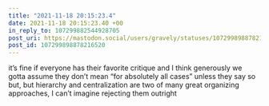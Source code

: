 ```yaml
---
title: "2021-11-18 20:15:23.4"
date: 2021-11-18 20:15:23.40 +00
in_reply_to: 107299882544928705
post_uri: https://mastodon.social/users/gravely/statuses/107299898878216520
post_id: 107299898878216520
---
```

it’s fine if everyone has their favorite critique and I think generously we gotta assume they don’t mean “for absolutely all cases” unless they say so but, but hierarchy and centralization are two of many great organizing approaches, I can’t imagine rejecting them outright


